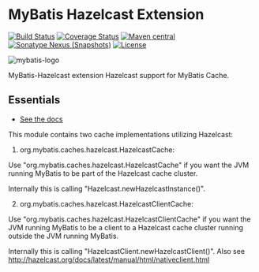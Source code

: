 MyBatis Hazelcast Extension
===========================

[![Build Status](https://travis-ci.org/mybatis/hazelcast-cache.svg?branch=master)](https://travis-ci.org/mybatis/hazelcast-cache)
[![Coverage Status](https://coveralls.io/repos/mybatis/hazelcast-cache/badge.svg?branch=master&service=github)](https://coveralls.io/github/mybatis/hazelcast-cache?branch=master)
[![Maven central](https://maven-badges.herokuapp.com/maven-central/org.mybatis.caches/mybatis-hazelcast/badge.svg)](https://maven-badges.herokuapp.com/maven-central/org.mybatis.caches/mybatis-hazelcast)
[![Sonatype Nexus (Snapshots)](https://img.shields.io/nexus/s/https/oss.sonatype.org/org.mybatis.caches/mybatis-hazelcast.svg)](https://oss.sonatype.org/content/repositories/snapshots/org/mybatis/caches/mybatis-hazelcast/)
[![License](http://img.shields.io/:license-apache-brightgreen.svg)](http://www.apache.org/licenses/LICENSE-2.0.html)

![mybatis-logo](http://mybatis.github.io/images/mybatis-logo.png)

MyBatis-Hazelcast extension Hazelcast support for MyBatis Cache.

Essentials
----------

* [See the docs](http://mybatis.github.io/hazelcast-cache/)


This module contains two cache implementations utilizing Hazelcast: 


1) org.mybatis.caches.hazelcast.HazelcastCache:

Use "org.mybatis.caches.hazelcast.HazelcastCache" if you want the JVM running MyBatis to be part of the Hazelcast cache cluster.

Internally this is calling "Hazelcast.newHazelcastInstance()".


2) org.mybatis.caches.hazelcast.HazelcastClientCache:

Use "org.mybatis.caches.hazelcast.HazelcastClientCache" if you want the JVM running MyBatis to be a client to a Hazelcast cache cluster running outside the JVM running MyBatis.

Internally this is calling "HazelcastClient.newHazelcastClient()". Also see http://hazelcast.org/docs/latest/manual/html/nativeclient.html
